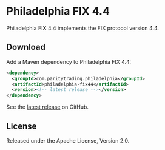 Philadelphia FIX 4.4
====================

Philadelphia FIX 4.4 implements the FIX protocol version 4.4.


Download
--------

Add a Maven dependency to Philadelphia FIX 4.4:

```xml
<dependency>
  <groupId>com.paritytrading.philadelphia</groupId>
  <artifactId>philadelphia-fix44</artifactId>
  <version><!-- latest release --></version>
</dependency>
```

See the [latest release][] on GitHub.

  [latest release]: https://github.com/paritytrading/philadelphia/releases/latest


License
-------

Released under the Apache License, Version 2.0.
